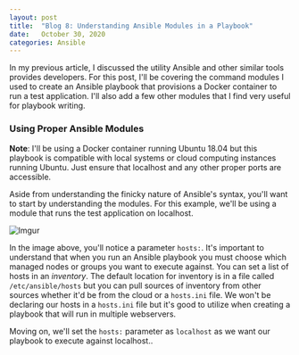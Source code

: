 ```yaml
---
layout: post
title:  "Blog 8: Understanding Ansible Modules in a Playbook"
date:   October 30, 2020
categories: Ansible  
---
```


In my previous article, I discussed the utility Ansible and other similar tools provides developers. For this post, I'll be covering the command modules I used to create an Ansible playbook that provisions a Docker container to run a test application. I'll also add a few other modules that I find very useful for playbook writing. 

<h3>Using Proper Ansible Modules</h3>

**Note**: I'll be using a Docker container running Ubuntu 18.04 but this playbook is compatible with local systems or cloud computing instances running Ubuntu. Just ensure that localhost and any other proper ports are accessible. 

Aside from understanding the finicky nature of Ansible's syntax, you'll want to start by understanding the modules. For this example, we'll be using a module that runs the test application on localhost.

![Imgur](https://i.imgur.com/xuBKYXq.png)

In the image above, you'll notice a parameter `hosts:`. It's important to understand that when you run an Ansible playbook you must choose which managed nodes or groups you want to execute against. You can set a list of hosts in an *inventory*. The default location for inventory is in a file called `/etc/ansible/hosts` but you can pull sources of inventory from other sources whether it'd be from the cloud or a `hosts.ini` file. We won't be declaring our hosts in a `hosts.ini` file but it's good to utilize when creating a playbook that will run in multiple webservers.

Moving on, we'll set the `hosts:` parameter as `localhost` as we want our playbook to execute against localhost..
